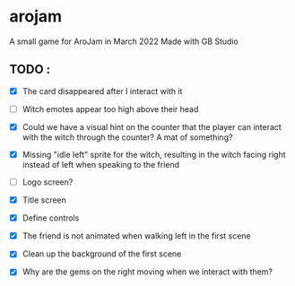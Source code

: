 # arojam
A small game for AroJam in March 2022
Made with GB Studio

## TODO :
- [X] The card disappeared after I interact with it
- [ ] Witch emotes appear too high above their head
- [X] Could we have a visual hint on the counter that the player can interact with the witch through the counter? A mat of something?
- [X] Missing "idle left" sprite for the witch, resulting in the witch facing right instead of left when speaking to the friend

- [ ] Logo screen?

- [x] Title screen
- [x] Define controls
- [x] The friend is not animated when walking left in the first scene
- [x] Clean up the background of the first scene
- [x] Why are the gems on the right moving when we interact with them?
